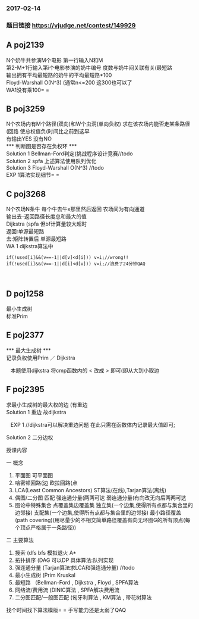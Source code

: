 ### 2017-02-14
### 题目链接 https://vjudge.net/contest/149929

## A poj2139
N个奶牛共参演M个电影 第一行输入N和M</br>
第2-M+1行输入第i个电影参演的奶牛编号 度数与奶牛间关联有关(最短路 </br>
输出拥有平均最短路的奶牛的平均最短路*100</br>
Floyd-Warshall O(N^3)  (通常n<=200 这300也可以了</br>
WA1没有乘100= =</br>


## B poj3259
N个农场内有M个路径(双向)和W个虫洞(单向负权) 求在该农场内能否走某条路径(回路 使总权值负(时间比之前到这早</br>
有输出YES 没有NO</br>
 *** 判断图是否存在负权环 *** </br>
Solution 1 Bellman-Ford判定(挑战程序设计竞赛//todo</br>
Solution 2 spfa 上述算法使用队列优化</br>
Solution 3 Floyd-Warshall O(N^3) //todo</br>
EXP 1算法实现细节= =</br>


## C poj3268
N个农场N条牛 每个牛去牛x那里然后返回 农场间为有向通道</br>
输出去-返回路径长度总和最大的值</br>
Dijkstra (spfa 但bf计算量较大超时</br>
返回:单源最短路</br>
去:矩阵转置后 单源最短路</br>
WA 1 dijkstra算法中</br>
    
    
    if(!used[i]&&(v==-1||d[v]<d[i])) v=i;//wrong!!
    if(!used[i]&&(v==-1||d[i]<d[v])) v=i;//浪费了24分钟QAQ
    
    
    
## D poj1258
最小生成树</br>
标准Prim</br>


## E poj2377
 *** 最大生成树 *** </br>
记录负权使用Prim ／ Dijkstra</br>

    
    本题使用dijkstra 将cmp函数内的 < 改成 > 即可(即从大到小取边
    
    
## F poj2395
求最小生成树的最大权的边 (有重边</br>
Solution 1 重边 故dijkstra</br>
    
    EXP 1 //dijkstra可以解决重边问题 在此只需在函数体内记录最大值即可;
    
    
Solution 2 二分边权</br>



授课内容


一 概念

1. 平面图 可平面图 
2. 哈密顿回路(边 欧拉回路(点
3. LCA(Least Common Ancestors) ST算法(在线),Tarjan算法(离线)
4. 偶图/二分图 匹配 强连通分量(两两可达 弱连通分量(有向改无向后两两可达 
5. 图论中特殊集合 点覆盖集边覆盖集 
     独立集(一个边集,使得所有点都与集合里的边邻接)   支配集(一个边集,使得所有点都与集合里的边邻接)
     最小路径覆盖(path covering)(用尽量少的不相交简单路径覆盖有向无环图G的所有顶点(每个顶点严格属于一条路径))


二 主要算法

1. 搜索 (dfs bfs 模拟退火 A*
2. 拓扑排序 (DAG 可以DP    具体算法:队列实现
3. 强连通分量 (Tarjan算法求LCA和强连通分量) //todo
4. 最小生成树 (Prim Kruskal
5. 最短路 （Bellman-Ford , Dijkstra , Floyd , SPFA算法
6. 网络流/费用流 (DINIC算法 , SPFA解决费用流
7. 二分图匹配/一般图匹配 (匈牙利算法 , KM算法 , 带花树算法




找个时间找下算法模版= = 手写能力还是太弱了QAQ
